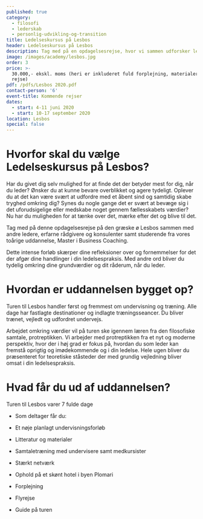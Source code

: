 ```yaml
---
published: true
category:
  - filosofi
  - lederskab
  - personlig-udvikling-og-transition
title: Ledelseskursus på Lesbos
header: Ledelseskursus på Lesbos
description: Tag med på en opdagelsesrejse, hvor vi sammen udforsker ledelseskunsten og finder ind til de vigtigste værdier i det at lede sig selv og fællesskabet.
image: /images/academy/lesbos.jpg
order: 3
price: >-
  30.000,- ekskl. moms (heri er inkluderet fuld forplejning, materialer og
  rejse)
pdf: /pdfs/Lesbos 2020.pdf
contact-person: '6'
event-title: Kommende rejser
dates:
  - start: 4-11 juni 2020
  - start: 10-17 september 2020
location: Lesbos
special: false
---
```


# Hvorfor skal du vælge Ledelseskursus på Lesbos?

Har du givet dig selv mulighed for at finde det der betyder mest for dig, når du leder? Ønsker du at kunne bevare overblikket og agere tydeligt. Oplever du at det kan være svært at udfordre med et åbent sind og samtidig skabe tryghed omkring dig? Synes du nogle gange det er svært at bevæge sig i det uforudsigelige eller medskabe noget gennem fællesskabets værdier? Nu har du muligheden for at tænke over det, mærke efter det og blive til det.

Tag med på denne opdagelsesrejse på den græske ø Lesbos sammen med andre ledere, erfarne rådgivere og konsulenter samt studerende fra vores toårige uddannelse, Master i Business Coaching.

Dette intense forløb skærper dine refleksioner over og fornemmelser for det der afgør dine handlinger i din ledelsespraksis. Med andre ord bliver du tydelig omkring dine grundværdier og dit råderum, når du leder.

# Hvordan er uddannelsen bygget op?

Turen til Lesbos handler først og fremmest om undervisning og træning. Alle dage har fastlagte destinationer og indlagte træningsseancer.  Du bliver trænet, vejledt og udfordret undervejs.

Arbejdet omkring værdier vil på turen ske igennem læren fra den filosofiske samtale, protreptikken. Vi arbejder med protreptikken fra et nyt og moderne perspektiv, hvor der i høj grad er fokus på, hvordan du som leder kan fremstå oprigtig og imødekommende og i din ledelse. Hele ugen bliver du præsenteret for teoretiske ståsteder der med grundig vejledning bliver omsat i din ledelsespraksis.

# Hvad får du ud af uddannelsen?

Turen til Lesbos varer 7 fulde dage

- Som deltager får du:

- Et nøje planlagt undervisningsforløb

- Litteratur og materialer

- Samtaletræning med undervisere samt medkursister

- Stærkt netværk

- Ophold på et skønt hotel i byen Plomari

- Forplejning

- Flyrejse

- Guide på turen
